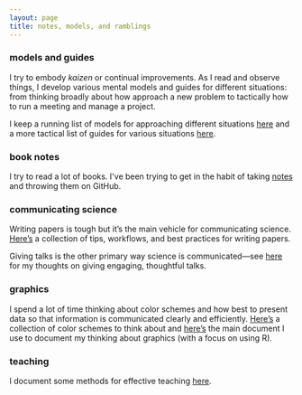 ```yaml
---
layout: page
title: notes, models, and ramblings
---
```



### models and guides

I try to embody _kaizen_ or continual improvements. As I read and observe things, I develop various mental models and guides for different situations: from thinking broadly about how approach a new problem to tactically how to run a meeting and manage a project. 

I keep a running list of models for approaching different situations [here](https://github.com/lukereding/book_notes/tree/master/models_for) and a more tactical list of guides for various situations [here](https://github.com/lukereding/book_notes/tree/master/guides_for).


### book notes

I try to read a lot of books. I've been trying to get in the habit of taking [notes](https://github.com/lukereding/book_notes) and throwing them on GitHub.

### communicating science

Writing papers is tough but it’s the main vehicle for communicating science. [Here’s](https://github.com/lukereding/writing_tips/blob/master/writing_tips.md) a collection of tips, workflows, and best practices for writing papers.

Giving talks is the other primary way science is communicated—see [here](https://github.com/lukereding/thoughts_on_giving_talks/blob/master/thoughts_on_giving_talks.md) for my thoughts on giving engaging, thoughtful talks.

### graphics
I spend a lot of time thinking about color schemes and how best to present data so that information is communicated clearly and efficiently. [Here’s](https://github.com/lukereding/thoughts_on_graphics/blob/master/color_palettes.nb.html?raw=true) a collection of color schemes to think about and [here’s](https://github.com/lukereding/thoughts_on_graphics/blob/master/thoughts_on_graphs_and_graphics.md) the main document I use to document my thinking about graphics (with a focus on using R).

### teaching
I document some methods for effective teaching [here](https://github.com/lukereding/teaching/blob/master/best_practices.md).
